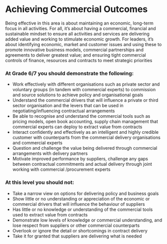 # Achieving Commercial Outcomes

Being effective in this area is about maintaining an economic, long-term focus in all activities. For all, it’s about having a commercial, financial and sustainable mindset to ensure all activities and services are delivering added value and working to stimulate economic growth. For leaders, it’s about identifying economic, market and customer issues and using these to promote innovative business models, commercial partnerships and agreements to deliver greatest value; and ensuring tight commercial controls of finance, resources and contracts to meet strategic priorities

### At Grade 6/7 you should demonstrate the following: 

- Work effectively with different organisations such as private sector and voluntary groups (in tandem with commercial experts) to commission and source solutions to achieve policy and organisational goals 
- Understand the commercial drivers that will influence a private or third sector organisation and the levers that can be used in negotiating/influencing contractual arrangements
- Be able to recognise and understand the commercial tools such as pricing models, open book accounting, supply chain management that commercial experts can deploy to extract value from contracts
- Interact confidently and effectively as an intelligent and highly credible customer with counterparts from the commercial delivery organisations and commercial experts
- Question and challenge the value being delivered through commercial arrangements with delivery partners
- Motivate improved performance by suppliers, challenge any gaps between contractual commitments and actual delivery through joint working with commercial /procurement experts 

### At this level you should not: 

- Take a narrow view on options for delivering policy and business goals 
- Show little or no understanding or appreciation of the economic or commercial drivers that will influence the behaviour of suppliers
- Has little or no knowledge or understanding of the commercial tools used to extract value from contracts
- Demonstrate low levels of knowledge or commercial understanding, and lose respect from suppliers or other commercial counterparts
- Overlook or ignore the detail or shortcomings in contract delivery
- Take it for granted that suppliers are delivering what is needed